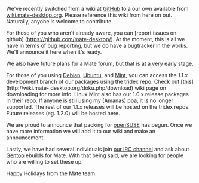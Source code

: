 <!--
.. link:
.. description:
.. tags: Debian,Ubuntu,Linux Mint,openSUSE,Gentoo
.. date: 2011-12-24 21:58:49
.. title: New wiki and other info
.. slug: 20111224new-wiki-and-other-info
-->

We've recently switched from a wiki at [GitHub](http://github.com/) to a our own available
from [wiki.mate-desktop.org](http://wiki.mate-desktop.org). Please reference this
wiki from here on out. Naturally, anyone is welcome to contribute.

For those of you who aren't already aware, you can [report issues on github] 
(https://github.com/mate-desktop/). At the moment, this is all we have in terms of bug reporting, 
but we do have a bugtracker in the works. We'll announce it here when it's ready.

We also have future plans for a Mate forum, but that is at a very early stage.

For those of you using [Debian](http://www.debian.org/), [Ubuntu](http://www.ubuntu.com),
and [Mint](http://www.linuxmint.com), you can access the 1.1.x development branch of 
our packages using the tridex repo. Check out [this](http://wiki.mate- 
desktop.org/doku.php/download) wiki page on downloading for more info. Linux Mint also has our 
1.0.x release packages in their repo. If anyone is still using my (Amanas) ppa, it is no longer 
supported. The rest of our 1.1.x releases will be hosted on the tridex repos. Future releases 
(eg. 1.2.0) will be hosted here.

We are proud to announce that packing for [openSUSE](http://www.opensuse.org) has begun. Once we 
have more information we will add it to our wiki and make an announcement.

Lastly, we have had several individuals join [our IRC channel](https://webchat.freenode.net/?channels=#mate)
and ask about [Gentoo](http://www.gentoo.org) ebuilds for Mate. With that being said, we are looking for people 
who are willing to set these up.

Happy Holidays from the Mate team.

